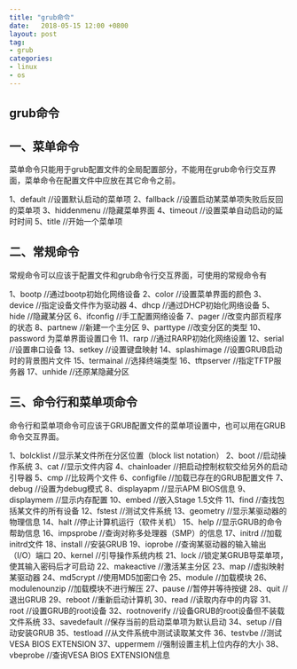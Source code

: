```yaml
---
title: "grub命令"
date:   2018-05-15 12:00 +0800
layout: post
tag: 
- grub
categories:
- linux
- os
---
```


grub命令
------

## 一、菜单命令

菜单命令只能用于grub配置文件的全局配置部分，不能用在grub命令行交互界面，菜单命令在配置文件中应放在其它命令之前。
           
1、default //设置默认启动的菜单项
2、fallback //设置启动某菜单项失败后反回的菜单项
3、hiddenmenu //隐藏菜单界面
4、timeout //设置菜单自动启动的延时时间
5、title //开始一个菜单项

## 二、常规命令

常规命令可以应该于配置文件和grub命令行交互界面，可使用的常规命令有

1、bootp //通过bootp初始化网络设备
2、color //设置菜单界面的颜色
3、device //指定设备文件作为驱动器
4、dhcp //通过DHCP初始化网络设备
5、hide //隐藏某分区
6、ifconfig //手工配置网络设备
7、pager //改变内部页程序的状态
8、partnew //新建一个主分区
9、parttype //改变分区的类型
10、password 为菜单界面设置口令
11、rarp //通过RARP初始化网络设置
12、serial //设置串口设备
13、setkey //设置键盘映射
14、splashimage //设置GRUB启动时的背景图片文件
15、termainal //选择终端类型
16、tftpserver //指定TFTP服务器
17、unhide //还原某隐藏分区

## 三、命令行和菜单项命令

命令行和菜单项命令可应该于GRUB配置文件的菜单项设置中，也可以用在GRUB命令交互界面。

1、bolcklist //显示某文件所在分区位置（block list notation）
2、boot //启动操作系统
3、cat //显示文件内容
4、chainloader //把启动控制权软交给另外的启动引导器
5、cmp //比较两个文件
6、configfile //加载已存在的GRUB配置文件
7、debug //设置为debug模式
8、displayapm //显示APM BIOS信息
9、displaymem //显示内存配置
10、embed //嵌入Stage 1.5文件
11、find //查找包括某文件的所有设备
12、fstest //测试文件系统
13、geometry //显示某驱动器的物理信息
14、halt //停止计算机运行（软件关机）
15、help //显示GRUB的命令帮助信息
16、impsprobe //查询对称多处理器（SMP）的信息
17、initrd //加载initrd文件
18、install //安装GRUB
19、ioprobe //查询某驱动器的输入输出（I/O）端口
20、kernel //引导操作系统内核
21、lock //锁定某GRUB导菜单项，使其输入密码后才可启动
22、makeactive //激活某主分区
23、map //虚拟映射某驱动器
24、md5crypt //使用MD5加密口令
25、module //加载模块
26、modulenounzip //加载模块不进行解压
27、pause //暂停并等待按键
28、quit //退出GRUB
29、reboot //重新启动计算机
30、read //读取内存中的内容
31、root //设置GRUB的root设备
32、rootnoverify //设备GRUB的root设备但不装载文件系统
33、savedefault //保存当前的启动菜单项为默认启动
34、setup //自动安装GRUB
35、testload //从文件系统中测试读取某文件
36、testvbe //测试VESA BIOS EXTENSION
37、uppermem //强制设置主机上位内存的大小
38、vbeprobe //查询VESA BIOS EXTENSION信息 </p>
